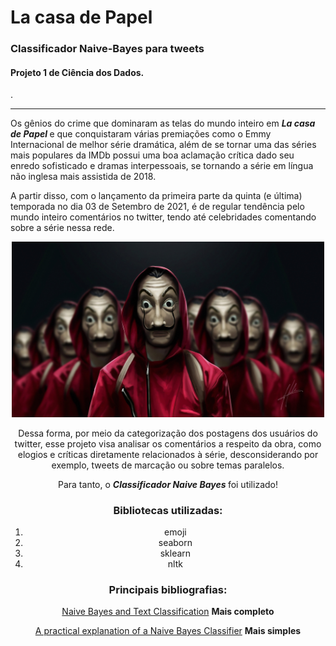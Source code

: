 # La casa de Papel
### Classificador Naive-Bayes para tweets
#### Projeto 1 de Ciência dos Dados. 
.
___

Os gênios do crime que dominaram as telas do mundo inteiro em <em><b> La casa de Papel </b></em>  e que conquistaram várias premiações como o Emmy Internacional de melhor série dramática, além de se tornar uma das séries mais populares da IMDb possui uma boa aclamação crítica dado seu enredo sofisticado e dramas interpessoais, se tornando a série em língua não inglesa mais assistida de 2018. 

A partir disso, com o lançamento da primeira parte da quinta (e última) temporada no dia 03 de Setembro de 2021, é de regular tendência pelo mundo inteiro comentários no twitter, tendo até celebridades comentando sobre a série nessa rede. 

<center> <img src="imagens/Money-Heist.jpg" width=500> <center> 

Dessa forma, por meio da categorização dos postagens dos usuários do twitter, esse projeto visa analisar os comentários a respeito da obra, como elogios e críticas diretamente relacionados à série, desconsiderando por exemplo, tweets de marcação ou sobre temas paralelos. 

Para tanto, o <em><b>Classificador Naive Bayes </b></em> foi utilizado!

### Bibliotecas utilizadas:

1. emoji 
2. seaborn
3. sklearn
4. nltk

### Principais bibliografias:

[Naive Bayes and Text Classification](https://arxiv.org/pdf/1410.5329.pdf)  **Mais completo**

[A practical explanation of a Naive Bayes Classifier](https://monkeylearn.com/blog/practical-explanation-naive-bayes-classifier/) **Mais simples**
